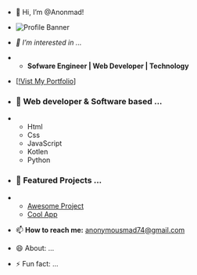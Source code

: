 - 👋 Hi, I’m @Anonmad!



- ![Profile Banner](https://www.google.com/imgres?q=hacker%20with%20computers%20server&imgurl=https%3A%2F%2Fmedia.istockphoto.com%2Fid%2F547424218%2Fphoto%2Fhacker-operating-in-server-rooms.jpg%3Fs%3D612x612%26w%3D0%26k%3D20%26c%3DcnprxBbF0TJLxGSxLPi16LNxTjQMl7g_7cJywrgc2tA%3D&imgrefurl=https%3A%2F%2Fwww.istockphoto.com%2Fphotos%2Fhacker-operating-in-server-rooms&docid=ktHqV-yUEyWGNM&tbnid=KUfGyGv2wbhEwM&vet=12ahUKEwiG2u2yg5iNAxUzVKQEHXNUPRAQM3oECEoQAA..i&w=612&h=368&hcb=2&ved=2ahUKEwiG2u2yg5iNAxUzVKQEHXNUPRAQM3oECEoQAA)
- *👀 I’m interested in ...*
- - **Sofware Engineer | Web Developer | Technology**
  
- [[!Vist My Portfolio](https://anonmad.github.io/Cyber-Network/)]

  
- ### 🌱 Web developer & Software based ...
- - Html
  - Css
  - JavaScript
  - Kotlen
  - Python


- ### 💞️ Featured Projects ...
- - [Awesome Project](https://anonmad.github.io/Cyber-Network/)
  - [Cool App](https://anonmad.github.io/Cyber-Network/)


- 📫 **How to reach me:** anonymousmad74@gmail.com 
- 😄 About: ...
- ⚡ Fun fact: ...

<!---
Anonmad/Anonmad is a ✨ special ✨ repository because its `README.md` (this file) appears on your GitHub profile.
You can click the Preview link to take a look at your changes.
--->

